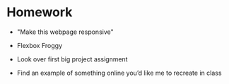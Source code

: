 # Homework

- "Make this webpage responsive"
- Flexbox Froggy

- Look over first big project assignment
- Find an example of something online you’d like me to recreate in class